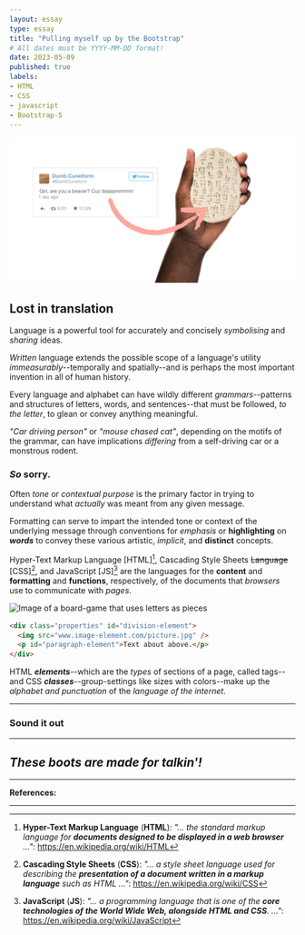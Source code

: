 ```yaml
---
layout: essay
type: essay
title: "Pulling myself up by the Bootstrap"
# All dates must be YYYY-MM-DD format!
date: 2023-05-09
published: true
labels:
- HTML
- CSS
- javascript
- Bootstrap-5
---
```


<img class="img-fluid" src="../img/uiframeworks-e37/text-to-tablet.jpg" alt="Picture of a text-message translated to cuneiform and written onto a clay tablet">

## Lost in translation

Language is a powerful tool for accurately and concisely *symbolising* and *sharing* ideas.

*Written* language extends the possible scope of a language's utility *immeasurably*--temporally and spatially--and is perhaps the most important invention in all of human history.

Every language and alphabet can have wildly different *grammars*--patterns and structures of letters, words, and sentences--that must be followed, *to the letter*, to glean or convey anything meaningful.

*"Car driving person"* or *"mouse chased cat"*, depending on the motifs of the grammar, can have implications *differing* from a self-driving car or a monstrous rodent.

### *So* sorry.

Often *tone* or *contextual purpose* is the primary factor in trying to understand what *actually* was meant from any given message.

Formatting can serve to impart the intended tone or context of the underlying message through conventions for *emphasis* or **highlighting** on ***words*** to convey these various artistic, *implicit*, and **distinct** concepts.

Hyper-Text Markup Language [HTML][^html], Cascading Style Sheets ~~Language~~ [CSS][^css], and JavaScript [JS][^javascript] are the languages for the **content** and **formatting** and **functions**, respectively, of the documents that *browsers* use to communicate with *pages*.

<img width="40%" class="float-end" src="https://www.google.com/url?sa=i&url=https%3A%2F%2Fwww.ebay.com%2Fitm%2F314278988354&psig=AOvVaw1gQr0xJQyGevFKgofNWHzX&ust=1683781280054000&source=images&cd=vfe&ved=0CA0QjRxqFwoTCLCG6Zr86f4CFQAAAAAdAAAAABAG" alt="Image of a board-game that uses letters as pieces">

```html
<div class="properties" id="division-element">
  <img src="www.image-element.com/picture.jpg" />
  <p id="paragraph-element">Text about above.</p>
</div>
```

HTML ***elements***--which are the *types* of sections of a page, called tags--and CSS ***classes***--group-settings like sizes with colors--make up the *alphabet and punctuation* of the *language of the internet*.

---
### Sound it out

---
## *These boots are made for talkin'!*



---
**References:**

[^html]: **Hyper-Text Markup Language** (**HTML**): *"... the standard markup language for **documents designed to be displayed in a web browser** ..."*: <https://en.wikipedia.org/wiki/HTML>

[^css]: **Cascading Style Sheets** (**CSS**): *"... a style sheet language used for describing the **presentation of a document written in a markup language** such as HTML ..."*: <https://en.wikipedia.org/wiki/CSS>

[^javascript]: **JavaScript** (**JS**): *"... a programming language that is one of the **core technologies of the World Wide Web, alongside HTML and CSS**. ..."*: <https://en.wikipedia.org/wiki/JavaScript>

---
